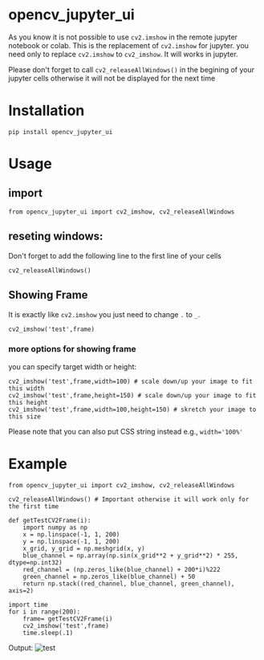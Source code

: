 # opencv_jupyter_ui
As you know it is not possible to use `cv2.imshow` in the remote jupyter notebook or colab.
This is the replacement of `cv2.imshow` for jupyter. you need only to replace `cv2.imshow` to `cv2_imshow`. It will works in jupyter.

Please don't forget to call `cv2_releaseAllWindows()` in the begining of your jupyter cells otherwise it will not be displayed for the next time

# Installation

```
pip install opencv_jupyter_ui
```

# Usage
## import
```
from opencv_jupyter_ui import cv2_imshow, cv2_releaseAllWindows
```
## reseting windows:
Don't forget to add the following line to the first line of your cells
```
cv2_releaseAllWindows()
```
## Showing Frame
It is exactly like `cv2.imshow` you just need to change `.` to `_`.
```
cv2_imshow('test',frame)
```
### more options for showing frame
you can specify target width or height:
```
cv2_imshow('test',frame,width=100) # scale down/up your image to fit this width
cv2_imshow('test',frame,height=150) # scale down/up your image to fit this height
cv2_imshow('test',frame,width=100,height=150) # skretch your image to this size
```
Please note that you can also put CSS string instead e.g., `width='100%'`

# Example
```
from opencv_jupyter_ui import cv2_imshow, cv2_releaseAllWindows

cv2_releaseAllWindows() # Important otherwise it will work only for the first time

def getTestCV2Frame(i):
	import numpy as np
	x = np.linspace(-1, 1, 200)
	y = np.linspace(-1, 1, 200)
	x_grid, y_grid = np.meshgrid(x, y)
	blue_channel = np.array(np.sin(x_grid**2 + y_grid**2) * 255, dtype=np.int32)
	red_channel = (np.zeros_like(blue_channel) + 200*i)%222
	green_channel = np.zeros_like(blue_channel) + 50
	return np.stack((red_channel, blue_channel, green_channel), axis=2)

import time
for i in range(200):
	frame= getTestCV2Frame(i)
	cv2_imshow('test',frame)
	time.sleep(.1)
```
Output:
![test](text.gif)

